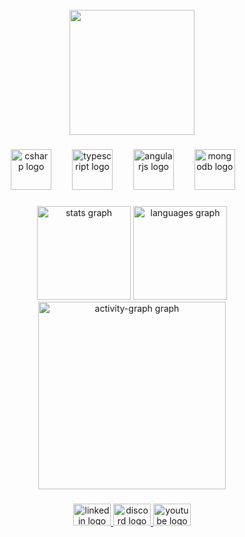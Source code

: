 <br clear="both">

<div align="center">
  <img height="200" src="https://i.pinimg.com/originals/70/94/2a/70942ab8af93587762553f8b2b97dbb1.gif"  />
</div>

###

<div align="center">
  <img src="https://cdn.jsdelivr.net/gh/devicons/devicon/icons/csharp/csharp-original.svg" height="65" alt="csharp logo"  />
  <img width="25" />
  <img src="https://cdn.jsdelivr.net/gh/devicons/devicon/icons/typescript/typescript-original.svg" height="65" alt="typescript logo"  />
  <img width="25" />
  <img src="https://cdn.jsdelivr.net/gh/devicons/devicon/icons/angularjs/angularjs-original.svg" height="65" alt="angularjs logo"  />
  <img width="25" />
  <img src="https://cdn.jsdelivr.net/gh/devicons/devicon/icons/mongodb/mongodb-original.svg" height="65" alt="mongodb logo"  />
  <img width="25" />
</div>

###

<div align="center">
  <img src="https://github-readme-stats.vercel.app/api?username=luunaacyy&hide_title=true&hide_rank=true&show_icons=true&include_all_commits=true&count_private=true&disable_animations=false&theme=midnight-purple&locale=pt-br&hide_border=true&order=1" height="150" alt="stats graph"  />
  <img src="https://github-readme-stats.vercel.app/api/top-langs?username=luunaacyy&locale=en&hide_title=false&layout=compact&card_width=320&langs_count=5&theme=midnight-purple&hide_border=true&order=2" height="150" alt="languages graph"  />
  <img src="https://github-readme-activity-graph.vercel.app/graph?username=luunaacyy&radius=10&theme=high-contrast&area=true&order=5&hide_border=true&hide_title=true&line=8907FB&point=00000" height="300" alt="activity-graph graph"  />
</div>

###

<div align="center">
  <a href="https://www.linkedin.com/in/euandresimoes/" target="_blank">
    <img src="https://raw.githubusercontent.com/maurodesouza/profile-readme-generator/master/src/assets/icons/social/linkedin/default.svg" width="60" height="35" alt="linkedin logo"  />
  </a>
  <a href="https://discordapp.com/users/210203103230820354" target="_blank">
    <img src="https://raw.githubusercontent.com/maurodesouza/profile-readme-generator/master/src/assets/icons/social/discord/default.svg" width="60" height="35" alt="discord logo"  />
  </a>
  <a href="https://www.youtube.com/channel/UC-n7GUD6a2c-UFAjZUAYDZQ" target="_blank">
    <img src="https://raw.githubusercontent.com/maurodesouza/profile-readme-generator/master/src/assets/icons/social/youtube/default.svg" width="60" height="35" alt="youtube logo"  />
  </a>
</div>

###
